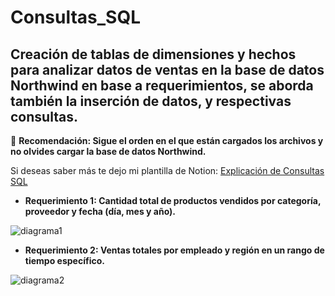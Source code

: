 # Consultas_SQL
Creación de tablas de dimensiones y hechos para analizar datos de ventas en la base de datos Northwind en base a requerimientos, se aborda también la inserción de datos, y respectivas consultas. 
------------

:small_red_triangle_down: **Recomendación: Sigue el orden en el que están cargados los archivos y no olvides cargar la base de datos Northwind.**

Si deseas saber más te dejo mi plantilla de Notion: 
[Explicación de Consultas SQL](https://valmelly.notion.site/Consultas-SQL-b94323007b0644c3a197feffa6be48a4p:// "Explicación de Consultas SQL")



- **Requerimiento 1: Cantidad total de productos vendidos por categoría, proveedor y fecha (día, mes y año).**

![diagrama1](https://user-images.githubusercontent.com/78774022/233868413-693b3ea7-5bfa-450f-93da-cfd386926cdb.PNG)

- **Requerimiento 2: Ventas totales por empleado y región en un rango de tiempo específico.**


![diagrama2](https://user-images.githubusercontent.com/78774022/233868427-f338edd1-44ee-442a-b738-b9d3ea5493b8.PNG)
